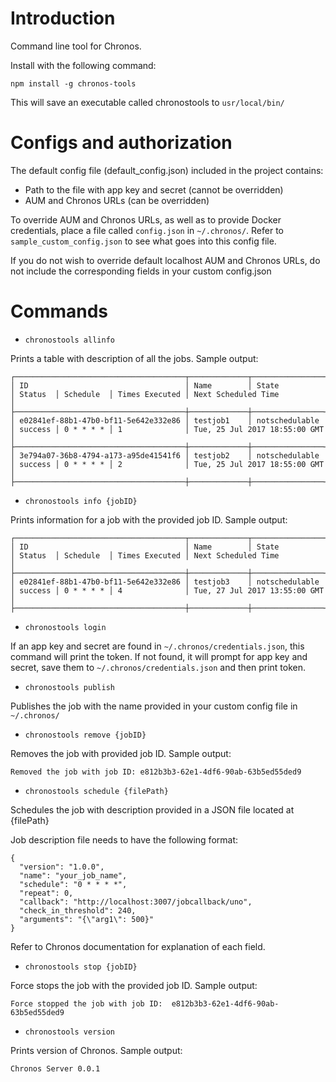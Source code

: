 # Introduction
Command line tool for Chronos.

Install with the following command:
```
npm install -g chronos-tools
```
This will save an executable called chronostools to ```usr/local/bin/```

# Configs and authorization
The default config file (default_config.json) included in the project contains:
* Path to the file with app key and secret (cannot be overridden)
* AUM and Chronos URLs (can be overridden)

To override AUM and Chronos URLs, as well as to provide Docker credentials, place a file called ```config.json``` in ```~/.chronos/```. Refer to ```sample_custom_config.json``` to see what goes into this config file.

If you do not wish to override default localhost AUM and Chronos URLs, do not include the corresponding fields in your custom config.json

# Commands
* ```chronostools allinfo```

Prints a table with description of all the jobs. Sample output:
```
┌──────────────────────────────────────┬─────────────┬────────────────┬─────────┬───────────┬────────────────┬───────────────────────────────┐
│ ID                                   │ Name        │ State          │ Status  │ Schedule  │ Times Executed │ Next Scheduled Time           │
├──────────────────────────────────────┼─────────────┼────────────────┼─────────┼───────────┼────────────────┼───────────────────────────────┤
│ e02841ef-88b1-47b0-bf11-5e642e332e86 │ testjob1    │ notschedulable │ success │ 0 * * * * │ 1              │ Tue, 25 Jul 2017 18:55:00 GMT │
├──────────────────────────────────────┼─────────────┼────────────────┼─────────┼───────────┼────────────────┼───────────────────────────────┤
│ 3e794a07-36b8-4794-a173-a95de41541f6 │ testjob2    │ notschedulable │ success │ 0 * * * * │ 2              │ Tue, 25 Jul 2017 18:55:00 GMT │
├──────────────────────────────────────┼─────────────┼────────────────┼─────────┼───────────┼────────────────┼───────────────────────────────┤
```

* ```chronostools info {jobID}```

Prints information for a job with the provided job ID. Sample output:
```
┌──────────────────────────────────────┬─────────────┬────────────────┬─────────┬───────────┬────────────────┬───────────────────────────────┐
│ ID                                   │ Name        │ State          │ Status  │ Schedule  │ Times Executed │ Next Scheduled Time           │
├──────────────────────────────────────┼─────────────┼────────────────┼─────────┼───────────┼────────────────┼───────────────────────────────┤
│ e02841ef-88b1-47b0-bf11-5e642e332e86 │ testjob3    │ notschedulable │ success │ 0 * * * * │ 4              │ Tue, 27 Jul 2017 13:55:00 GMT │
├──────────────────────────────────────┼─────────────┼────────────────┼─────────┼───────────┼────────────────┼───────────────────────────────┤
```

* ```chronostools login```

If an app key and secret are found in ```~/.chronos/credentials.json```, this command will print the token. If not found, it will prompt for app key and secret, save them
to ```~/.chronos/credentials.json``` and then print token.

* ```chronostools publish```

Publishes the job with the name provided in your custom config file in ```~/.chronos/```

* ```chronostools remove {jobID}```

Removes the job with provided job ID. Sample output:
```
Removed the job with job ID: e812b3b3-62e1-4df6-90ab-63b5ed55ded9
```

* ```chronostools schedule {filePath}```

Schedules the job with description provided in a JSON file located at {filePath}

Job description file needs to have the following format:
```
{
  "version": "1.0.0",
  "name": "your_job_name",
  "schedule": "0 * * * *",
  "repeat": 0,
  "callback": "http://localhost:3007/jobcallback/uno",
  "check_in_threshold": 240,
  "arguments": "{\"arg1\": 500}"
}
```
Refer to Chronos documentation for explanation of each field.

* ```chronostools stop {jobID}```

Force stops the job with the provided job ID. Sample output:

```
Force stopped the job with job ID:  e812b3b3-62e1-4df6-90ab-63b5ed55ded9
```

* ```chronostools version```

Prints version of Chronos. Sample output:

```
Chronos Server 0.0.1
```

